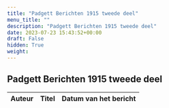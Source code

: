 ```yaml
---
title: "Padgett Berichten 1915 tweede deel"
menu_title: ""
description: "Padgett Berichten 1915 tweede deel"
date: 2023-07-23 15:43:52+00:00
draft: False
hidden: True
weight:
---
```

## Padgett Berichten 1915 tweede deel

**Auteur** | **Titel** | **Datum van het bericht**
---|---|---
